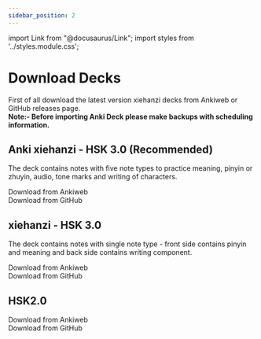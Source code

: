 ```yaml
---
sidebar_position: 2
---
```


import Link from "@docusaurus/Link";
import styles from '../styles.module.css';

# Download Decks

First of all download the latest version xiehanzi decks from Ankiweb or GitHub releases page.<br/>
**Note:- Before importing Anki Deck please make backups with scheduling information.**

## Anki xiehanzi - HSK 3.0 (Recommended)
The deck contains notes with five note types to practice meaning, pinyin or zhuyin, audio, tone marks and writing of characters.
<div className={styles.buttons}>
    <Link
    className="button button--primary button--md margin--sm"
    to="https://ankiweb.net/shared/info/1063372083">
    Download from Ankiweb
    </Link>
</div>

<div className={styles.buttons}>
    <Link
    className="button button--primary button--md margin--sm"
    to="https://github.com/krmanik/Anki-xiehanzi/releases">
    Download from GitHub
    </Link>
</div>

## xiehanzi - HSK 3.0
The deck contains notes with single note type - front side contains pinyin and meaning and back side contains writing component.

<div className={styles.buttons}>
    <Link
    className="button button--primary button--md margin--sm"
    to="https://ankiweb.net/shared/info/536858343">
    Download from Ankiweb
    </Link>
</div>

<div className={styles.buttons}>
    <Link
    className="button button--primary button--md margin--sm"
    to="https://github.com/krmanik/Anki-xiehanzi/releases">
    Download from GitHub
    </Link>
</div>

## HSK2.0 
<div className={styles.buttons}>
    <Link
    className="button button--primary button--md margin--sm"
    to="https://ankiweb.net/shared/info/119943820">
    Download from Ankiweb
    </Link>
</div>

<div className={styles.buttons}>
    <Link
    className="button button--primary button--md margin--sm"
    to="https://github.com/krmanik/Anki-xiehanzi/releases">
    Download from GitHub
    </Link>
</div>

